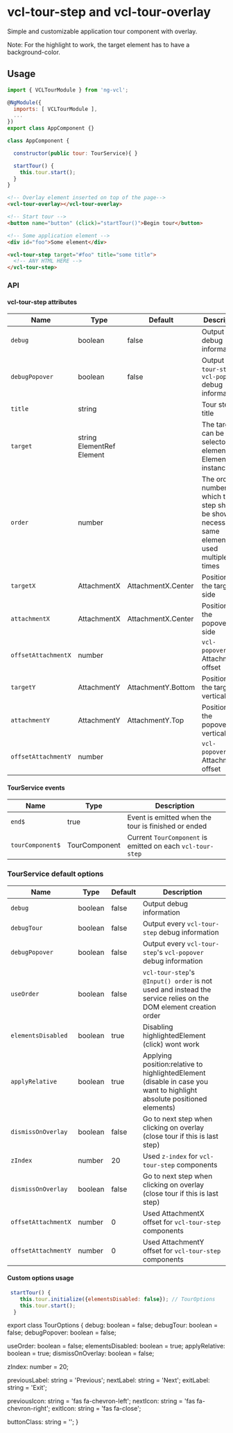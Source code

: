 # vcl-tour-step and vcl-tour-overlay

Simple and customizable application tour component with overlay.

Note: For the highlight to work, the target element has to have a background-color.

## Usage

```js
import { VCLTourModule } from 'ng-vcl';

@NgModule({
  imports: [ VCLTourModule ],
  ...
})
export class AppComponent {}

class AppComponent {

  constructor(public tour: TourService){ }

  startTour() {
    this.tour.start();
  }
}
```

```html
<!-- Overlay element inserted on top of the page-->
<vcl-tour-overlay></vcl-tour-overlay>

<!-- Start tour -->
<button name="button" (click)="startTour()">Begin tour</button>

<!-- Some application element -->
<div id="foo">Some element</div>

<vcl-tour-step target="#foo" title="some title">
  <!-- ANY HTML HERE -->
</vcl-tour-step>
```

### API

#### vcl-tour-step attributes

| Name                     | Type                          | Default            | Description
| ------------------------ | ----------------------------- | ------------------ | --------------
| `debug`                  | boolean                       | false              | Output debug information
| `debugPopover`           | boolean                       | false              | Output `vcl-tour-step`'s `vcl-popover` debug information
| `title`                  | string                        |                    | Tour step title
| `target`                 | string  ElementRef  Element   |                    | The target can be a selector, element or ElementRef instance
| `order`                  | number                        |                    | The order number in which tour step should be shown, necessary if same element used multiple times
| `targetX`                | AttachmentX                   | AttachmentX.Center | Position of the target-side
| `attachmentX`            | AttachmentX                   | AttachmentX.Center | Position of the popover-side
| `offsetAttachmentX`      | number                        |                    | `vcl-popover`'s AttachmentX offset
| `targetY`                | AttachmentY                   | AttachmentY.Bottom | Position of the target-vertical
| `attachmentY`            | AttachmentY                   | AttachmentY.Top    | Position of the popover-vertical
| `offsetAttachmentY`      | number                        |                    | `vcl-popover`'s AttachmentY offset


#### TourService events

| Name                     | Type          | Description
| ------------------------ | ------------- | --------------
| `end$`                   | true          | Event is emitted when the tour is finished or ended
| `tourComponent$`         | TourComponent | Current `TourComponent` is emitted on each `vcl-tour-step`

### TourService default options

| Name                     | Type        | Default  | Description
| ------------------------ | ----------- | -------- |--------------
| `debug`                  | boolean     | false    | Output debug information
| `debugTour`              | boolean     | false    | Output every `vcl-tour-step` debug information
| `debugPopover`           | boolean     | false    | Output every `vcl-tour-step`'s `vcl-popover` debug information
| `useOrder`               | boolean     | false    | `vcl-tour-step`'s `@Input() order` is not used and instead the service relies on the DOM element creation order
| `elementsDisabled`       | boolean     | true     | Disabling highlightedElement (click) wont work
| `applyRelative`          | boolean     | true     | Applying position:relative to highlightedElement (disable in case you want to highlight absolute positioned elements)
| `dismissOnOverlay`       | boolean     | false    | Go to next step when clicking on overlay (close tour if this is last step)
| `zIndex`                 | number      | 20       | Used `z-index` for `vcl-tour-step` components
| `dismissOnOverlay`       | boolean     | false    | Go to next step when clicking on overlay (close tour if this is last step)
| `offsetAttachmentX`      | number      | 0        | Used AttachmentX offset for `vcl-tour-step` components
| `offsetAttachmentY`      | number      | 0        | Used AttachmentY offset for `vcl-tour-step` components


#### Custom options usage

```js
 startTour() {
    this.tour.initialize({elementsDisabled: false}); // TourOptions
    this.tour.start();
  }
```



export class TourOptions {
  debug: boolean = false;
  debugTour: boolean = false;
  debugPopover: boolean = false;

  useOrder: boolean = false;
  elementsDisabled: boolean = true;
  applyRelative: boolean = true;
  dismissOnOverlay: boolean = false;

  zIndex: number = 20;

  previousLabel: string = 'Previous';
  nextLabel: string = 'Next';
  exitLabel: string = 'Exit';

  previousIcon: string = 'fas fa-chevron-left';
  nextIcon: string = 'fas fa-chevron-right';
  exitIcon: string = 'fas fa-close';

  buttonClass: string = '';
}
